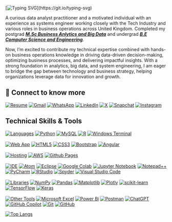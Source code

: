 [![Typing SVG](https://readme-typing-svg.demolab.com?font=Fira+Code&pause=4000&color=112BF7&width=500&lines=👋+I+am+Mohankumar.+Nice+to_connect!)](https://git.io/typing-svg)

A curious data analyst practitioner and a motivated individual with an experience as systems engineer working closely with the Tech Industry and various roles in business operations across United Kingdom.
Completed my postgrad [***M.Sc Business Anlytics and Big Data***](https://www.liverpool.ac.uk/) and undergrad [***B.E Computer Science and Engineering***](https://vtu.ac.in/en/).

Now, I’m excited to contribute my technical expertise combined with hands-on business operations knowledge in driving data-driven decision-making, optimizing business processes, and delivering impactful insights. With a strong foundation in analytics, big data, and system engineering, I am eager to bridge the gap between technology and business strategy, helping organizations leverage data for innovation and growth.

## 🔗 Connect to know more 

<!--[![Portfolio](https://img.shields.io/badge/Portfolio-black?style=for-the-badge&logo=firefox)](https://mehtanshh.web.app)-->
[![Resume](https://img.shields.io/badge/-Resume-black?style=for-the-badge&logo=google-drive&logoColor=white)](https://drive.google.com/file/d/1Ieo4JbPYidRQDwmNMaFz9MdhfhJ54AJz/view?usp=sharing)
[![Gmail](https://img.shields.io/badge/Gmail-D14836?style=for-the-badge&logo=gmail&logoColor=white)](mailto:mohankumarmarkuli@gmail.com)
[![WhatsApp](https://img.shields.io/badge/WhatsApp-25D366?style=for-the-badge&logo=whatsapp&logoColor=white)](https://api.whatsapp.com/send/?phone=917996471774)
[![LinkedIn](https://img.shields.io/badge/linkedin-%230077B5.svg?style=for-the-badge&logo=linkedin&logoColor=white)](https://linkedin.com/in/mohankumar-mc) 
[![X](https://img.shields.io/badge/X-%23000000.svg?style=for-the-badge&logo=X&logoColor=white)](https://x.com/mohanmarkuli)
[![Snapchat](https://img.shields.io/badge/Snapchat-%23FFFC00.svg?style=for-the-badge&logo=Snapchat&logoColor=white)](https://www.snapchat.com/add/mohan-markuli)
[![Instagram](https://img.shields.io/badge/Instagram-%23E4405F.svg?style=for-the-badge&logo=Instagram&logoColor=white)](https://instagram.com/rvishalmohan) 

<a><h2>Technical Skills & Tools</h2></a>

[![Languages](https://img.shields.io/badge/Languages_:-black?style=for-the-badge)]()
[![Python](https://img.shields.io/badge/python-3670A0?style=for-the-badge&logo=python&logoColor=ffdd54)](https://www.python.org/)
[![MySQL](https://img.shields.io/badge/mysql-4479A1.svg?style=for-the-badge&logo=mysql&logoColor=white)](https://www.mysql.com/)
[![R](https://img.shields.io/badge/r-%23276DC3.svg?style=for-the-badge&logo=r&logoColor=white)](https://www.r-project.org/)
[![Windows Terminal](https://img.shields.io/badge/Windows%20Terminal-%234D4D4D.svg?style=for-the-badge&logo=windows-terminal&logoColor=white)](https://en.wikipedia.org/wiki/Windows_Terminal)
<br><br>
[![Web App](https://img.shields.io/badge/Web_App_:-black?style=for-the-badge)]()
[![HTML5](https://img.shields.io/badge/html5-%23E34F26.svg?style=for-the-badge&logo=html5&logoColor=white)](https://en.wikipedia.org/wiki/HTML5)
[![CSS3](https://img.shields.io/badge/css3-%231572B6.svg?style=for-the-badge&logo=css3&logoColor=white)](https://en.wikipedia.org/wiki/CSS)
[![Bootstrap](https://img.shields.io/badge/bootstrap-%238511FA.svg?style=for-the-badge&logo=bootstrap&logoColor=white)](https://en.wikipedia.org/wiki/Bootstrap_(front-end_framework))
[![Angular](https://img.shields.io/badge/angular-%23DD0031.svg?style=for-the-badge&logo=angular&logoColor=white)](https://angular.dev/tutorials/learn-angular)
<br><br> 
[![Hosting](https://img.shields.io/badge/Hosting_:-black?style=for-the-badge)]()
[![AWS](https://img.shields.io/badge/AWS-%23FF9900.svg?style=for-the-badge&logo=amazon-aws&logoColor=white)](https://aws.amazon.com/)
[![Github Pages](https://img.shields.io/badge/github%20pages-121013?style=for-the-badge&logo=github&logoColor=white)](https://pages.github.com/)
<br><br>
[![IDE](https://img.shields.io/badge/IDE_:-black?style=for-the-badge)]()
[![Atom](https://img.shields.io/badge/Atom-%2366595C.svg?style=for-the-badge&logo=atom&logoColor=white)](https://atom-editor.cc/)
[![Eclipse](https://img.shields.io/badge/Eclipse-FE7A16.svg?style=for-the-badge&logo=Eclipse&logoColor=white)](https://eclipseide.org/)
[![Google Colab](https://img.shields.io/badge/Google%20Colab-%23F9A825.svg?style=for-the-badge&logo=googlecolab&logoColor=white)](https://colab.research.google.com/)
[![Jupyter Notebook](https://img.shields.io/badge/jupyter-%23FA0F00.svg?style=for-the-badge&logo=jupyter&logoColor=white)](https://jupyter.org/)
[![Notepad++](https://img.shields.io/badge/Notepad++-90E59A.svg?style=for-the-badge&logo=notepad%2b%2b&logoColor=black)](https://notepad-plus-plus.org/)
[![PyCharm](https://img.shields.io/badge/pycharm-143?style=for-the-badge&logo=pycharm&logoColor=black&color=black&labelColor=green)](https://www.jetbrains.com/pycharm/)
[![RStudio](https://img.shields.io/badge/RStudio-4285F4?style=for-the-badge&logo=rstudio&logoColor=white)](https://posit.co/downloads/)
[![Spyder](https://img.shields.io/badge/Spyder-838485?style=for-the-badge&logo=spyder%20ide&logoColor=maroon)](https://www.spyder-ide.org/)
[![Visual Studio Code](https://img.shields.io/badge/Visual%20Studio%20Code-0078d7.svg?style=for-the-badge&logo=visual-studio-code&logoColor=white)](https://code.visualstudio.com/)
<br><br>
[![Libraries](https://img.shields.io/badge/Libraries_:-black?style=for-the-badge)]()
[![NumPy](https://img.shields.io/badge/numpy-%23013243.svg?style=for-the-badge&logo=numpy&logoColor=white)](https://numpy.org/)
[![Pandas](https://img.shields.io/badge/pandas-%23150458.svg?style=for-the-badge&logo=pandas&logoColor=white)](https://pandas.pydata.org/)
[![Matplotlib](https://img.shields.io/badge/Matplotlib-%23ffffff.svg?style=for-the-badge&logo=Matplotlib&logoColor=black)](https://matplotlib.org/)
[![Plotly](https://img.shields.io/badge/Plotly-%233F4F75.svg?style=for-the-badge&logo=plotly&logoColor=white)](https://github.com/plotly/plotly.py)
[![scikit-learn](https://img.shields.io/badge/scikit--learn-%23F7931E.svg?style=for-the-badge&logo=scikit-learn&logoColor=white)](https://scikit-learn.org/stable/)
[![TensorFlow](https://img.shields.io/badge/TensorFlow-%23FF6F00.svg?style=for-the-badge&logo=TensorFlow&logoColor=white)](https://www.tensorflow.org/)
[![Keras](https://img.shields.io/badge/Keras-%23D00000.svg?style=for-the-badge&logo=Keras&logoColor=white)](https://keras.io/)
<br><br>
[![Other Tools](https://img.shields.io/badge/Other_Tools:-black?style=for-the-badge)]()
[![Microsoft Excel](https://img.shields.io/badge/Microsoft_Excel-217346?style=for-the-badge&logo=microsoft-excel&logoColor=white)]()
[![Power Bi](https://img.shields.io/badge/power_bi-F2C811?style=for-the-badge&logo=powerbi&logoColor=black)](https://www.microsoft.com/en-gb/microsoft-365/excel)
[![Postman](https://img.shields.io/badge/Postman-FF6C37?style=for-the-badge&logo=postman&logoColor=white)](https://www.microsoft.com/en-us/power-platform/products/power-bi)
[![ChatGPT](https://img.shields.io/badge/chatGPT-74aa9c?style=for-the-badge&logo=openai&logoColor=white)](https://chatgpt.com/)
[![GitHub Copilot](https://img.shields.io/badge/github_copilot-8957E5?style=for-the-badge&logo=github-copilot&logoColor=white)](https://github.com/features/copilot)
[![Git](https://img.shields.io/badge/git-%23F05033.svg?style=for-the-badge&logo=git&logoColor=white)](https://git-scm.com/)
[![GitHub](https://img.shields.io/badge/github-%23121011.svg?style=for-the-badge&logo=github&logoColor=white)](https://github.com/)
<br>

[![Top Langs](https://github-readme-stats.vercel.app/api/top-langs/?username=mohankumar-markuli&layout=compact)](https://github.com/mohankumar-markuli/github-readme-stats)

<!--

## <img src="https://github.com/mohankumar-markuli/mohankumar-markuli/blob/main/assets/recent.gif" width="30" height="35" /> 

Recent Activity

<div align="center">
  <img src="https://github-readme-activity-graph.vercel.app/graph?username=mohankumar-markuli&theme=synthwave-84&true&hide_border=true" />
</div>

[![github contributions](https://github-profile-summary-cards.vercel.app/api/cards/profile-details?username=mohankumar-markuli&theme=monokai)](https://github.com/mohankumar-markuli)
-->
